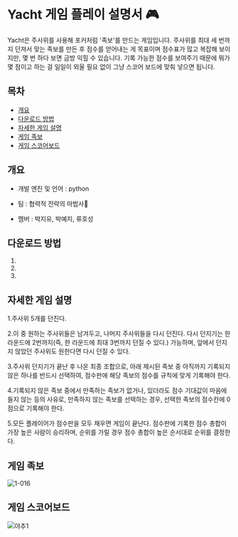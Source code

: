 # Yacht 게임 플레이 설명서 🎮
Yacht은 주사위를 사용해 포커처럼 '족보'를 만드는 게임입니다. 주사위를 최대 세 번까지 던져서 맞는 족보를 만든 후 점수를 얻어내는 게 목표이며 점수표가 많고 복잡해 보이지만, 몇 번 하다 보면 금방 익힐 수 있습니다. 기록 가능한 점수를 보여주기 때문에 뭐가 몇 점이고 하는 걸 일일이 외울 필요 없이 그냥 스코어 보드에 맞춰 넣으면 됩니다.

## 목차

  - [개요](#개요)
  - [다운로드 방법](#다운로드-방법)
  - [자세한 게임 설명](#자세한-게임-설명)
  - [게임 족보](#게임-족보)
  - [게임 스코어보드](#게임-스코어보드)

## 개요

* 개발 엔진 및 언어 : python

* 팀 : 협력적 전략의 마법사🧙

* 멤버 : 박지유, 박예지, 류호성

## 다운로드 방법

1.
2.
3.

## 자세한 게임 설명

1.주사위 5개를 던진다.

2.이 중 원하는 주사위들은 남겨두고, 나머지 주사위들을 다시 던진다. 다시 던지기는 한 라운드에 2번까지(즉, 한 라운드에 최대 3번까지 던질 수 있다.) 가능하며, 앞에서 던지지 않았던 주사위도 원한다면 다시 던질 수 있다.

3.주사위 던지기가 끝난 후 나온 최종 조합으로, 아래 제시된 족보 중 아직까지 기록되지 않은 하나를 반드시 선택하여, 점수판에 해당 족보의 점수를 규칙에 맞게 기록해야 한다.

4.기록되지 않은 족보 중에서 만족하는 족보가 없거나, 있더라도 점수 기대값이 마음에 들지 않는 등의 사유로, 만족하지 않는 족보를 선택하는 경우, 선택한 족보의 점수칸에 0점으로 기록해야 한다.

5.모든 플레이어가 점수판을 모두 채우면 게임이 끝난다. 점수판에 기록한 점수 총합이 가장 높은 사람이 승리하며, 순위를 가릴 경우 점수 총합이 높은 순서대로 순위를 결정한다.

## 게임 족보

![1-016](https://github.com/fbghtjd/test/assets/96062799/ca063ec3-6adb-4930-9a75-27f6df2eee46)

## 게임 스코어보드

![야추1](https://github.com/fbghtjd/test/assets/96062799/d84ecbbd-c8d0-455b-9665-1436a44cfb9d)

